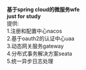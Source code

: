 **基于spring cloud的微服务wfe**  
**just for study**  
提供:  
1.注册和配置中心nacos  
2.基于oauth2的认证中心uaa  
3.动态网关服务gateway  
4.分布式事务解决方案seata  
5.统一异步日志处理  
